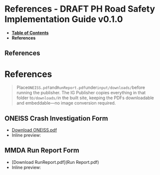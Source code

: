 # References - DRAFT PH Road Safety Implementation Guide v0.1.0

* [**Table of Contents**](toc.md)
* **References**

## References

# References

> Place`ONEISS.pdf`and`RunReport.pdf`under`input/downloads/`before running the publisher. The IG Publisher copies everything in that folder to`/downloads/`in the built site, keeping the PDFs downloadable and embeddable—no image conversion required.

## ONEISS Crash Investigation Form

* [Download ONEISS.pdf](ONEISS.pdf)
* Inline preview:

## MMDA Run Report Form

* [Download RunReport.pdf](Run Report.pdf)
* Inline preview:

